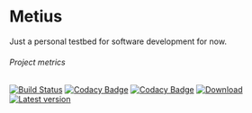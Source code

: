 # Metius

Just a personal testbed for software development for now.

###### Project metrics
[![Build Status](https://travis-ci.org/gvr/metius.svg?branch=master)](https://travis-ci.org/gvr/metius)
[![Codacy Badge](https://api.codacy.com/project/badge/Grade/5f2d6383cbca45d5b26e6e038e084d4c)](https://www.codacy.com/app/ger-van-rossum/metius?utm_source=github.com&amp;utm_medium=referral&amp;utm_content=gvr/metius&amp;utm_campaign=Badge_Grade)
[![Codacy Badge](https://api.codacy.com/project/badge/Coverage/5f2d6383cbca45d5b26e6e038e084d4c)](https://www.codacy.com/app/ger-van-rossum/metius?utm_source=github.com&utm_medium=referral&utm_content=gvr/metius&utm_campaign=Badge_Coverage)
[ ![Download](https://api.bintray.com/packages/gvr/mvn/metius/images/download.svg) ](https://bintray.com/gvr/mvn/metius/_latestVersion)
[![Latest version](https://index.scala-lang.org/gvr/metius/metius/latest.svg)](https://index.scala-lang.org/gvr/metius/metius)
